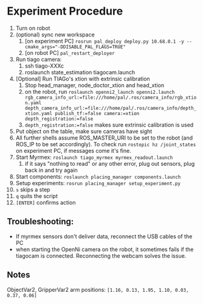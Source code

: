# Experiment Procedure
1. Turn on robot
2. (optional) sync new workspace
   1. [on experiment PC] `rosrun pal_deploy deploy.py 10.68.0.1 -y --cmake_args="-DDISABLE_PAL_FLAGS=TRUE"`
   2. [on robot PC] `pal_restart_deployer`
3. Run tiago camera: 
   1. ssh tiago-XXXc
   2. roslaunch state_estimation tiagocam.launch
4. [Optional] Run TIAGo's xtion with extrinsic calibration
   1. Stop head_manager, node_doctor_xtion and head_xtion
   2. on the robot, run `roslaunch openni2_launch openni2.launch rgb_camera_info_url:=file:///home/pal/.ros/camera_info/rgb_xtion.yaml depth_camera_info_url:=file:///home/pal/.ros/camera_info/depth_xtion.yaml publish_tf:=false camera:=xtion depth_registration:=false`
   3. `depth_registration:=false` makes sure extrinsic calibration is used
5. Put object on the table, make sure cameras have sight
6. All further shells assume ROS_MASTER_URI to be set to the robot (and ROS_IP to be set accordingly). To check run `rostopic hz /joint_states` on experiment PC, if messages come it's fine.
7. Start Myrmex: `roslaunch tiago_myrmex myrmex_readout.launch`
   1. if it says "nothing to read" or any other error, plug out sensors, plug back in and try again
8. Start components: `roslaunch placing_manager components.launch`
9.  Setup experiments: `rosrun placing_manager setup_experiment.py`
   1. `s` skips a step
   2. `q` quits the script
   3. `[ENTER]` confirms action

## Troubleshooting:

* If myrmex sensors don't deliver data, reconnect the USB cables of the PC
* when starting the OpenNi camera on the robot, it sometimes fails if the tiagocam is connected. Reconnecting the webcam solves the issue.

## Notes

ObjectVar2, GripperVar2 arm positions:
`[1.16, 0.13, 1.95, 1.10, 0.03, 0.37, 0.06]`